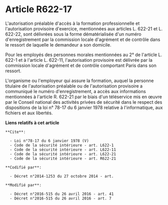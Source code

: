 # Article R622-17

L'autorisation préalable d'accès à la formation professionnelle et l'autorisation provisoire d'exercice, mentionnées aux
articles L. 622-21 et L. 622-22, sont délivrées sous la forme dématérialisée d'un numéro d'enregistrement par la commission
locale d'agrément et de contrôle dans le ressort de laquelle le demandeur a son domicile. 

Pour les employés des personnes morales mentionnées au 2° de l'article L. 622-1 et à l'article L. 622-11, l'autorisation
provisoire est délivrée par la commission locale d'agrément et de contrôle comportant Paris dans son ressort. 

L'organisme ou l'employeur qui assure la formation, auquel la personne titulaire de l'autorisation préalable ou de
l'autorisation provisoire a communiqué le numéro d'enregistrement, a accès aux informations mentionnées à l'article R. 622-21
par le biais d'un téléservice mis en œuvre par le Conseil national des activités privées de sécurité dans le respect des
dispositions de la loi n° 78-17 du 6 janvier 1978 relative à l'informatique, aux fichiers et aux libertés.

**Liens relatifs à cet article**

	**Cite**:

	  - Loi n°78-17 du 6 janvier 1978 (V)
	  - Code de la sécurité intérieure - art. L622-1
	  - Code de la sécurité intérieure - art. L622-11
	  - Code de la sécurité intérieure - art. L622-21
	  - Code de la sécurité intérieure - art. R622-21

	**Codifié par**:

	  - Décret n°2014-1253 du 27 octobre 2014 - art.

	**Modifié par**:

	  - Décret n°2016-515 du 26 avril 2016 - art. 41
	  - Décret n°2016-515 du 26 avril 2016 - art. 7
